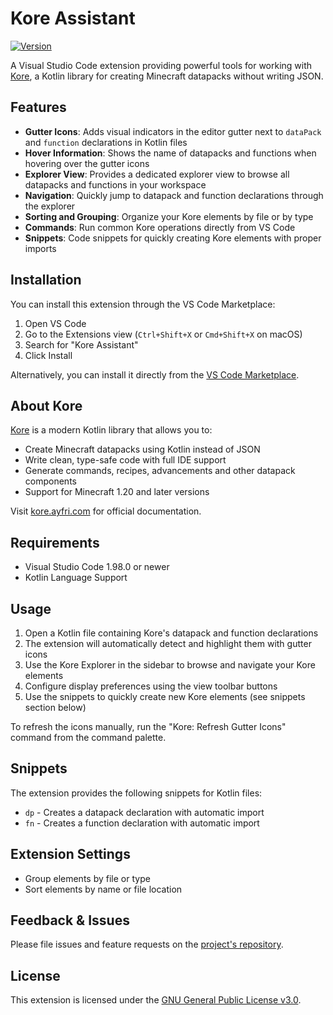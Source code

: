 # Kore Assistant

[![Version](https://img.shields.io/badge/version-0.1.0-blue.svg)](https://marketplace.visualstudio.com/items?itemName=ayfri.kore-assistant)

A Visual Studio Code extension providing powerful tools for working with [Kore](https://github.com/Ayfri/Kore), a Kotlin library for creating Minecraft datapacks without writing JSON.

## Features

- **Gutter Icons**: Adds visual indicators in the editor gutter next to `dataPack` and `function` declarations in Kotlin files
- **Hover Information**: Shows the name of datapacks and functions when hovering over the gutter icons
- **Explorer View**: Provides a dedicated explorer view to browse all datapacks and functions in your workspace
- **Navigation**: Quickly jump to datapack and function declarations through the explorer
- **Sorting and Grouping**: Organize your Kore elements by file or by type
- **Commands**: Run common Kore operations directly from VS Code
- **Snippets**: Code snippets for quickly creating Kore elements with proper imports

## Installation

You can install this extension through the VS Code Marketplace:

1. Open VS Code
2. Go to the Extensions view (`Ctrl+Shift+X` or `Cmd+Shift+X` on macOS)
3. Search for "Kore Assistant"
4. Click Install

Alternatively, you can install it directly from the [VS Code Marketplace](https://marketplace.visualstudio.com/items?itemName=ayfri.kore-assistant).

## About Kore

[Kore](https://github.com/Ayfri/Kore) is a modern Kotlin library that allows you to:

- Create Minecraft datapacks using Kotlin instead of JSON
- Write clean, type-safe code with full IDE support
- Generate commands, recipes, advancements and other datapack components
- Support for Minecraft 1.20 and later versions

Visit [kore.ayfri.com](https://kore.ayfri.com/) for official documentation.

## Requirements

- Visual Studio Code 1.98.0 or newer
- Kotlin Language Support

## Usage

1. Open a Kotlin file containing Kore's datapack and function declarations
2. The extension will automatically detect and highlight them with gutter icons
3. Use the Kore Explorer in the sidebar to browse and navigate your Kore elements
4. Configure display preferences using the view toolbar buttons
5. Use the snippets to quickly create new Kore elements (see snippets section below)

To refresh the icons manually, run the "Kore: Refresh Gutter Icons" command from the command palette.

## Snippets

The extension provides the following snippets for Kotlin files:

- `dp` - Creates a datapack declaration with automatic import
- `fn` - Creates a function declaration with automatic import

## Extension Settings

- Group elements by file or type
- Sort elements by name or file location

## Feedback & Issues

Please file issues and feature requests on the [project's repository](https://github.com/Kore-Minecraft/Kore-Assistant-VSCode/issues).

## License

This extension is licensed under the [GNU General Public License v3.0](LICENSE).
